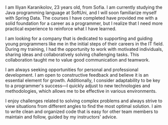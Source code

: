 I am Iliyan Karanikolov, 23 years old, from Sofia. I am currently studying the Java programming language at SoftUni, and I will soon familiarize myself with Spring Data. 
The courses I have completed have provided me with a solid foundation for a career as a programmer, but I realize that I need more practical experience to reinforce what I have learned.

I am looking for a company that is dedicated to supporting and guiding young programmers like me in the initial steps of their careers in the IT field.
During my training, I had the opportunity to work with motivated individuals, sharing ideas and collaboratively solving challenging tasks. This collaboration taught me to value good communication and teamwork.

I am always seeking opportunities for personal and professional development. I am open to constructive feedback and believe it is an essential element for growth.
Additionally, I consider adaptability to be key to a programmer's success—I quickly adjust to new technologies and methodologies, which allows me to be effective in various environments.

I enjoy challenges related to solving complex problems and always strive to view situations from different angles to find the most optimal solution.
I aim to write clean and organized code that is easy for other team members to maintain and follow, guided by my instructors' advice.
